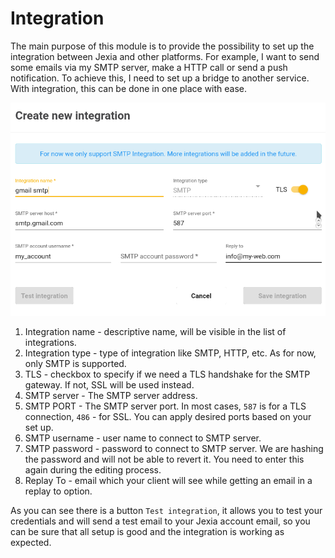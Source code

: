 # Integration
The main purpose of this module is to provide the possibility to set up the integration between Jexia and other platforms. 
For example, I want to send some emails via my SMTP server, make a HTTP call or send a push notification. To achieve this, I need to set up a bridge to another service. With integration, this can be done in one place with ease.

![Integration setup](./integration.png)

1. Integration name - descriptive name, will be visible in the list of integrations.
2. Integration type - type of integration like SMTP, HTTP, etc. As for now, only SMTP is supported.
3. TLS - checkbox to specify if we need a TLS handshake for the SMTP gateway. If not, SSL will be used instead.
4. SMTP server - The SMTP server address.
5. SMTP PORT - The SMTP server port. In most cases, `587` is for a TLS connection, `486` - for SSL. You can apply desired ports based on your set up.
6. SMTP username - user name to connect to SMTP server.
7. SMTP password - password to connect to SMTP server. We are hashing the password and will not be able to revert it. You need to enter this again during the editing process. 
8. Replay To - email which your client will see while getting an email in a replay to option.

As you can see there is a button `Test integration`, it allows you to test your credentials and will send a test email to your Jexia account email, so you can be sure that all setup is good and the integration is working as expected.


